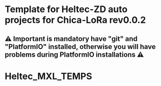 # Template for Heltec-ZD auto projects for Chica-LoRa rev0.0.2

## ⚠️ Important is mandatory have "git" and "PlatformIO" installed, otherwise you will have problems during PlatformIO installations ⚠️

 
# Heltec_MXL_TEMPS
